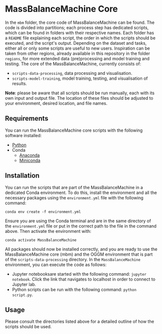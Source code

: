 # MassBalanceMachine Core

In the ```mbm``` folder, the core code of MassBalanceMachine can be found. The code is divided into partitions; each process step has dedicated scripts, which can be found in folders with their respective names. Each folder has a ```README``` file explaining each script, the order in which the scripts should be executed, and the script's output. Depending on the dataset and tasks, either all or only some scripts are useful to new users. Inspiration can be taken from other regions, already available in this repository in the folder ```regions```, for more extended data (pre)processing and model training and testing. The core of the MassBalanceMachine, currently consists of: 

- ```scripts-data-processing```, data processing and visualisation. 
- ```scripts-model-training```, model training, testing, and visualisation of results.

**Note**: please be aware that all scripts should be run manually, each with its own input and output file. The location of these files should be adjusted to your environment, desired location, and file names.

## Requirements

You can run the MassBalanceMachine core scripts with the following software installed:

- [Python](https://www.python.org/downloads/)
- Conda
  - [Anaconda](https://docs.anaconda.com/anaconda/install/)
  - [Miniconda](https://docs.anaconda.com/miniconda/miniconda-install/)

## Installation

You can run the scripts that are part of the MassBalanceMachine in a dedicated Conda environment. To do this, install the environment and all the necessary packages using the `environment.yml` file with the following command:

```
conda env create -f environment.yml
```

Ensure you are using the Conda terminal and are in the same directory of the ```environment.yml``` file or put in the correct path to the file in the command above. Then activate the environment with:

```
conda activate MassBalanceMachine
```

All packages should now be installed correctly, and you are ready to use the MassBalanceMachine core (mbm) and the OGGM environment that is part of the ```scripts-data-processing``` directory. In the ```MassBalanceMachine``` environment, you can execute the code as follows: 

- Jupyter notebooksare started with the following command: ```jupyter notebook```. Click the link that navigates to localhost in order to connect to Jupyter lab. 
- Python scripts can be run with the following command: ```python script.py```.

## Usage

Please consult the directories listed above for a detailed outline of how the scripts should be used. 